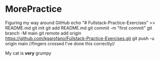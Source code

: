 # MorePractice
Figuring my way around GitHub
echo "# Fullstack-Practice-Exercises" >> README.md
git init
git add README.md
git commit -m "first commit"
git branch -M main
git remote add origin https://github.com/kgarofano/Fullstack-Practice-Exercises.git
git push -u origin main
//fingers crossed I've done this correctly//

<p>My cat is <strong>very</strong> grumpy</p>
